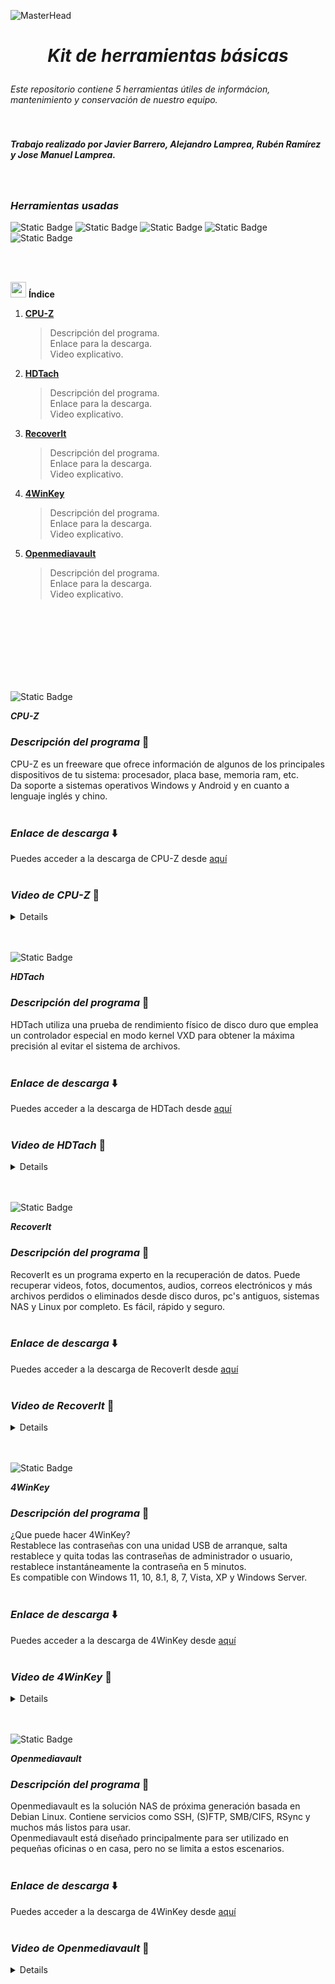 ![MasterHead](https://visme.co/blog/wp-content/uploads/2019/10/animated-presentation-software-header.gif)

# <p align="center"> *Kit de herramientas básicas* </p>  
*Este repositorio contiene 5 herramientas útiles de informácion, mantenimiento y conservación de nuestro equipo.*  
<br>
<br>

*<h5 align="left">Trabajo realizado por Javier Barrero,  Alejandro Lamprea, Rubén Ramírez y Jose Manuel Lamprea.</h5>*

<br>

### *Herramientas usadas*
![Static Badge](https://img.shields.io/badge/CPUZ-red?style=for-the-badge&logo=orcid&logoColor=white&labelColor=black&color=purple) ![Static Badge](https://img.shields.io/badge/HDTach-blue?style=for-the-badge&logo=gradleplaypublisher&logoColor=white&labelColor=black&color=blue) ![Static Badge](https://img.shields.io/badge/RecoverIt-darkblue?style=for-the-badge&logo=Wondershare&logoColor=white&labelColor=black&color=darkblue) ![Static Badge](https://img.shields.io/badge/4winkey-green?style=for-the-badge&logo=keycdn&logoColor=white&labelColor=black&color=green) ![Static Badge](https://img.shields.io/badge/OpenmediaVault-blue?style=for-the-badge&logo=serverfault&logoColor=white&labelColor=black&color=%235DACDF)

<br>
<br>

<img src="https://cdn-icons-png.flaticon.com/512/2037/2037149.png" style="width: 25px; height: 25px;"/> **Índice**
1. [**CPU-Z**](#id1)
   > Descripción del programa.  
   > Enlace para la descarga.  
   > Video explicativo.  
2. [**HDTach**](#id2)
   > Descripción del programa.  
   > Enlace para la descarga.  
   > Video explicativo.  
3. [**RecoverIt**](#id3)
   > Descripción del programa.  
   > Enlace para la descarga.  
   > Video explicativo.  
4. [**4WinKey**](#id4)
   > Descripción del programa.  
   > Enlace para la descarga.  
   > Video explicativo.  
5. [**Openmediavault**](#id5)
   > Descripción del programa.  
   > Enlace para la descarga.  
   > Video explicativo.  


<br>
<br>
<br>  
<br>
<br>
<br>
<br>


![Static Badge](https://img.shields.io/badge/Primera-Herramienta-green?style=for-the-badge&labelColor=black&color=green)

<a name="id1">**_CPU-Z_**</a>
<br>

### *Descripción del programa* 📖
CPU-Z es un freeware que ofrece información de algunos de los principales dispositivos de tu sistema: procesador, placa base, memoria ram, etc.  
Da soporte a sistemas operativos Windows y Android y en cuanto a lenguaje inglés y chino.
<br>
<br>
### *Enlace de descarga* ⬇️
Puedes acceder a la descarga de CPU-Z desde [aquí](https://www.cpuid.com/softwares/cpu-z.html)
<br>
<br>
### *Video de CPU-Z* 🎥
<details>

   [![Alt text](https://img.youtube.com/vi/oKY9jL9UPLU/0.jpg)](https://www.youtube.com/watch?v=oKY9jL9UPLU)
</details>
<br>
<br>

![Static Badge](https://img.shields.io/badge/Segunda-Herramienta-green?style=for-the-badge&labelColor=black&color=green)

<a name="id2">**_HDTach_**</a>
<br>
### *Descripción del programa* 📖
HDTach utiliza una prueba de rendimiento físico de disco duro que emplea un controlador especial en modo kernel VXD para obtener la máxima precisión al evitar el sistema de archivos.
<br>
<br>
### *Enlace de descarga* ⬇️
Puedes acceder a la descarga de HDTach desde [aquí](https://www.techspot.com/downloads/6714-hdtach.html)
<br>
<br>
### *Video de HDTach* 🎥
<details>

</details>
<br>
<br>

![Static Badge](https://img.shields.io/badge/Tercera-Herramienta-green?style=for-the-badge&labelColor=black&color=green)

<a name="id3">**_RecoverIt_**</a>
<br>
### *Descripción del programa* 📖
RecoverIt es un programa experto en la recuperación de datos. Puede recuperar videos, fotos, documentos, audios, correos electrónicos y más archivos perdidos o eliminados desde disco duros, pc's antiguos, sistemas NAS y Linux por completo. Es fácil, rápido y seguro.
<br>
<br>
### *Enlace de descarga* ⬇️
Puedes acceder a la descarga de RecoverIt desde [aquí](https://recoverit.wondershare.es)
<br>
<br>
### *Video de RecoverIt* 🎥
<details>

</details>
<br>
<br>

![Static Badge](https://img.shields.io/badge/Cuarta-Herramienta-green?style=for-the-badge&labelColor=black&color=green)

<a name="id4">**_4WinKey_**</a>
<br>
### *Descripción del programa* 📖
¿Que puede hacer 4WinKey?  
Restablece las contraseñas con una unidad USB de arranque, salta restablece y quita todas las contraseñas de administrador o usuario, restablece instantáneamente la contraseña en 5 minutos.  
Es compatible con Windows 11, 10, 8.1, 8, 7, Vista, XP y Windows Server.
<br>
<br>
### *Enlace de descarga* ⬇️
Puedes acceder a la descarga de 4WinKey desde [aquí](https://www.passfab.es/products/windows-password-recovery.html)
<br>
<br>
### *Video de 4WinKey* 🎥
<details>

</details>
<br>
<br>

![Static Badge](https://img.shields.io/badge/Quinta-Herramienta-green?style=for-the-badge&labelColor=black&color=green)

<a name="id5">**_Openmediavault_**</a>
<br>
### *Descripción del programa* 📖
Openmediavault es la solución NAS de próxima generación basada en Debian Linux. Contiene servicios como SSH, (S)FTP, SMB/CIFS, RSync y muchos más listos para usar.  
Openmediavault está diseñado principalmente para ser utilizado en pequeñas oficinas o en casa, pero no se limita a estos escenarios. 
<br>
<br>

### *Enlace de descarga* ⬇️
Puedes acceder a la descarga de 4WinKey desde [aquí](https://www.openmediavault.org/download.html)
<br>
<br>
### *Video de Openmediavault* 🎥
<details>

[![Alt text](https://img.youtube.com/vi/c3fP2-XXhEs/0.jpg)](https://www.youtube.com/watch?v=c3fP2-XXhEs)
</details>
<br>
<br>

